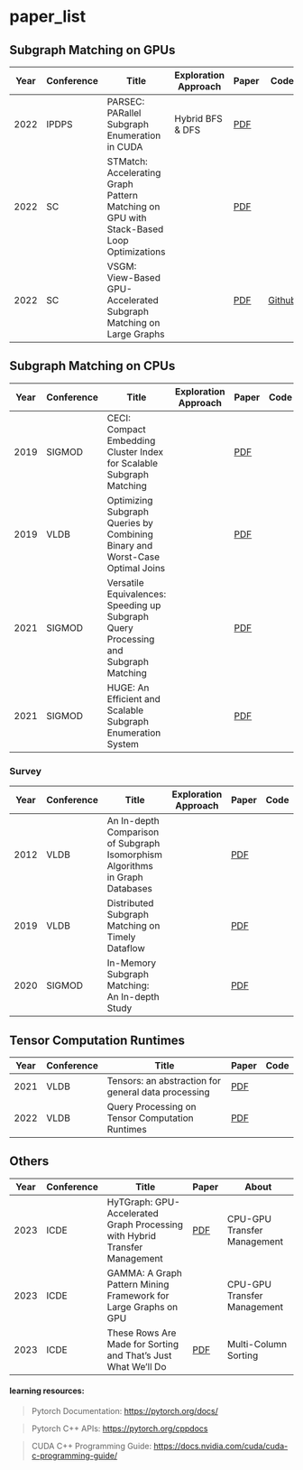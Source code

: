 # paper_list

## Subgraph Matching on GPUs

| Year |Conference| Title | Exploration Approach | Paper | Code |
|-----|-----|-----|-----|-----|-----|
|2022|IPDPS|PARSEC: PARallel Subgraph Enumeration in CUDA|Hybrid BFS & DFS|[PDF](https://ieeexplore.ieee.org/stamp/stamp.jsp?tp=&arnumber=9820623)||
|2022|SC|STMatch: Accelerating Graph Pattern Matching on GPU with Stack-Based Loop Optimizations||[PDF](https://pengjiang-hpc.github.io/papers/sc22.pdf)||
|2022|SC|VSGM: View-Based GPU-Accelerated Subgraph Matching on Large Graphs||[PDF](https://dl.acm.org/doi/pdf/10.5555/3571885.3571954)|[Github](https://github.com/kygx-legend/vsgm)|


## Subgraph Matching on CPUs

| Year |Conference| Title | Exploration Approach | Paper | Code |
|-----|-----|-----|-----|-----|-----|
|2019|SIGMOD|CECI: Compact Embedding Cluster Index for Scalable Subgraph Matching||[PDF](https://dl.acm.org/doi/pdf/10.1145/3299869.3300086)||
|2019|VLDB|Optimizing Subgraph Queries by Combining Binary and Worst-Case Optimal Joins||[PDF](http://www.vldb.org/pvldb/vol12/p1692-mhedhbi.pdf)||
|2021|SIGMOD|Versatile Equivalences: Speeding up Subgraph Query Processing and Subgraph Matching||[PDF](https://dl.acm.org/doi/pdf/10.1145/3448016.3457265)||
|2021|SIGMOD|HUGE: An Efficient and Scalable Subgraph Enumeration System||[PDF](https://dl.acm.org/doi/pdf/10.1145/3448016.3457237)||

### Survey
| Year |Conference| Title | Exploration Approach | Paper | Code |
|-----|-----|-----|-----|-----|-----|
|2012|VLDB|An In-depth Comparison of Subgraph Isomorphism Algorithms in Graph Databases||[PDF](https://citeseerx.ist.psu.edu/document?repid=rep1&type=pdf&doi=7592c2edcbd4fbd3018eb69bd9886de9300cec8c)||
|2019|VLDB|Distributed Subgraph Matching on Timely Dataflow||[PDF](http://www.vldb.org/pvldb/vol12/p1099-lai.pdf)||
|2020|SIGMOD|In-Memory Subgraph Matching: An In-depth Study||[PDF](https://shixuansun.github.io/files/SIGMOD20-Study.pdf)||


## Tensor Computation Runtimes


| Year |Conference| Title | Paper | Code |
|-----|-----|-----|-----|-----|
|2021|VLDB|Tensors: an abstraction for general data processing|[PDF](https://www.research-collection.ethz.ch/bitstream/handle/20.500.11850/513207/1/3467861.3467869.pdf)||
|2022|VLDB|Query Processing on Tensor Computation Runtimes|[PDF](https://www.vldb.org/pvldb/vol15/p2811-he.pdf)||


## Others

| Year |Conference| Title | Paper | About |
|-----|-----|-----|-----|-----|
|2023|ICDE|HyTGraph: GPU-Accelerated Graph Processing with Hybrid Transfer Management|[PDF](https://arxiv.org/pdf/2208.14935)|CPU-GPU Transfer Management|
|2023|ICDE|GAMMA: A Graph Pattern Mining Framework for Large Graphs on GPU||CPU-GPU Transfer Management|
|2023|ICDE|These Rows Are Made for Sorting and That’s Just What We’ll Do|[PDF](https://hannes.muehleisen.org/publications/ICDE2023-sorting.pdf)|Multi-Column Sorting|

#### learning resources:
> Pytorch Documentation: https://pytorch.org/docs/

> Pytorch C++ APIs: https://pytorch.org/cppdocs

> CUDA C++ Programming Guide: https://docs.nvidia.com/cuda/cuda-c-programming-guide/
